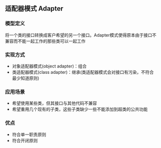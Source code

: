 ## 适配器模式 Adapter

### 模型定义
将一个类的接口转换成客户希望的另一个接口。Adapter模式使得原本由于接口不兼容而不能一起工作的那些类可以一起工作

### 实现方式
* 对象适配器模式(object adapter)：组合
* 类适配器模式(class adapter)：继承(类适配器模式会对接口有污染，不符合最少知道原则)

### 应用场景
* 希望使用某些类，但其接口与其他代码不兼容
* 希望重用几个现有的子类，这些子类缺少一些不能添加到超类的公共功能

### 优点
* 符合单一职责原则
* 符合开闭原则